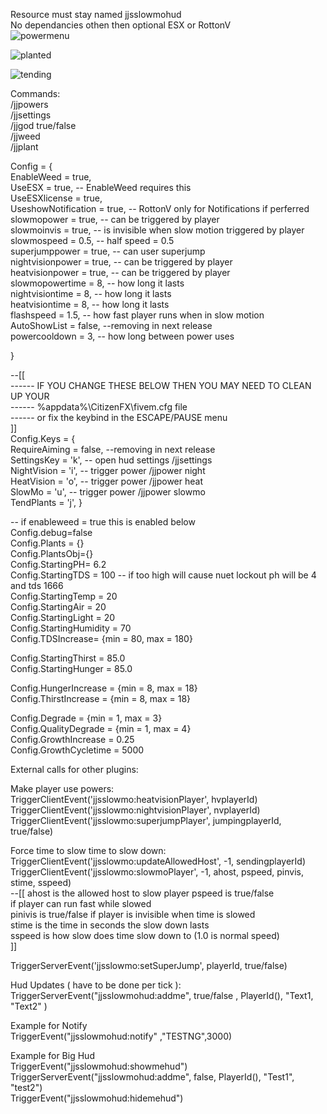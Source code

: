     
Resource must stay named jjsslowmohud    
No dependancies othen then optional ESX or RottonV   
![powermenu](https://user-images.githubusercontent.com/5308859/132145165-44ed2ac2-d5f8-4eb1-b788-384da43ba38a.png)

  ![planted](https://user-images.githubusercontent.com/5308859/132145171-96325eec-b52e-46b4-a819-0ba94e257f1c.png)
  
![tending](https://user-images.githubusercontent.com/5308859/132145173-169025e1-5b70-4991-b498-d2229f7d2a81.png)

  
Commands:    
/jjpowers    
/jjsettings  
/jjgod true/false  
/jjweed  
/jjplant  
  
  
Config = {  
  EnableWeed = true,   
  UseESX = true, -- EnableWeed requires this  
  UseESXlicense = true,   
  UseshowNotification = true, -- RottonV only for Notifications if perferred  
  slowmopower = true,  -- can be triggered by player  
  slowmoinvis = true, -- is invisible when slow motion triggered by player  
  slowmospeed = 0.5, -- half speed = 0.5  
  superjumppower = true, -- can user superjump  
  nightvisionpower = true, -- can be triggered by player  
  heatvisionpower = true, -- can be triggered by player  
  slowmopowertime = 8, -- how long it lasts  
  nightvisiontime = 8, -- how long it lasts  
  heatvisiontime = 8, -- how long it lasts  
  flashspeed = 1.5, -- how fast player runs when in slow motion  
  AutoShowList = false, --removing in next release  
  powercooldown = 3, -- how long between power uses  
    
}  

--[[  
------  IF YOU CHANGE THESE BELOW THEN YOU MAY NEED TO CLEAN UP YOUR   
------  %appdata%\CitizenFX\fivem.cfg  file   
------  or fix the keybind in the ESCAPE/PAUSE menu  
]]  
Config.Keys = {  
  RequireAiming = false, --removing in next release  
  SettingsKey = 'k',  -- open hud settings /jjsettings  
  NightVision = 'i', -- trigger power /jjpower night  
  HeatVision = 'o',  -- trigger power /jjpower heat  
  SlowMo = 'u', -- trigger power /jjpower slowmo  
  TendPlants = 'j',
}


-- if enableweed = true this is enabled below  
Config.debug=false  
Config.Plants = {}  
Config.PlantsObj={}  
Config.StartingPH= 6.2  
Config.StartingTDS = 100  -- if too high will cause nuet lockout ph will be 4 and tds 1666   
Config.StartingTemp = 20  
Config.StartingAir = 20  
Config.StartingLight = 20  
Config.StartingHumidity = 70  
Config.TDSIncrease= {min = 80, max = 180}  
  
  
Config.StartingThirst = 85.0  
Config.StartingHunger = 85.0  
  
Config.HungerIncrease = {min = 8, max = 18}  
Config.ThirstIncrease = {min = 8, max = 18}  
  
Config.Degrade = {min = 1, max = 3}  
Config.QualityDegrade = {min = 1, max = 4}  
Config.GrowthIncrease = 0.25  
Config.GrowthCycletime = 5000  
  
  
  
External calls for other plugins:  
  
Make player  use powers:  
TriggerClientEvent('jjsslowmo:heatvisionPlayer', hvplayerId)  
TriggerClientEvent('jjsslowmo:nightvisionPlayer', nvplayerId)  
TriggerClientEvent('jjsslowmo:superjumpPlayer', jumpingplayerId, true/false)  
  
  
Force time to slow time to slow down:  
TriggerClientEvent('jjsslowmo:updateAllowedHost', -1, sendingplayerId)  
TriggerClientEvent('jjsslowmo:slowmoPlayer', -1, ahost, pspeed, pinvis, stime, sspeed)   
--[[ ahost is the allowed host to slow player pspeed is true/false   
if player can run fast while slowed  
    pinivis is true/false if player is invisible when time is slowed  
    stime is the time in seconds the slow down lasts  
    sspeed is how slow does time slow down to  (1.0 is normal speed)  
    ]]  
  
  
TriggerServerEvent('jjsslowmo:setSuperJump', playerId, true/false)  
  
  
Hud Updates ( have to be done per tick ):  
TriggerServerEvent("jjsslowmohud:addme", true/false , PlayerId(), "Text1, "Text2" )  
  
  
  
Example for Notify  
TriggerEvent("jjsslowmohud:notify" ,"TESTNG",3000)  
  
  
  
Example for Big Hud  
TriggerEvent("jjsslowmohud:showmehud")  
TriggerServerEvent("jjsslowmohud:addme", false, PlayerId(), "Test1", "test2")  
TriggerEvent("jjsslowmohud:hidemehud")  
  
